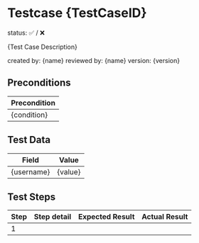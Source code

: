 # Testcase {TestCaseID}

status: :white_check_mark: / :x:

{Test Case Description}

created by: {name}
reviewed by:  {name} 
version: {version}


## Preconditions
| Precondition |
| ------------ |
| {condition}  |


## Test Data
| Field      | Value   |
| ---------- | ------- |
| {username} | {value} |



## Test Steps
| Step | Step detail | Expected Result | Actual Result |
| ---- | ----------- | --------------- | ------------- |
| 1    |             |                 |               |
